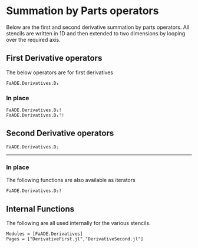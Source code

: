 # Summation by Parts operators

Below are the first and second derivative summation by parts operators. All stencils are written in 1D and then extended to two dimensions by looping over the required axis.


## First Derivative operators

The below operators are for first derivatives

```@docs
FaADE.Derivatives.D₁
```



### In place
```@docs
FaADE.Derivatives.D₁!
FaADE.Derivatives.D₁ᵀ!
```



## Second Derivative operators


```@docs
FaADE.Derivatives.D₂
```


---

### In place

The following functions are also available as iterators

```@docs
FaADE.Derivatives.D₂!
```




## Internal Functions

The following are all used internally for the various stencils.


```@autodocs
Modules = [FaADE.Derivatives]
Pages = ["DerivativeFirst.jl","DerivativeSecond.jl"]
```

